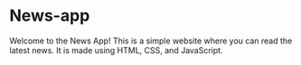 # News-app
Welcome to the News App! This is a simple website where you can read the latest news. It is made using HTML, CSS, and JavaScript.
